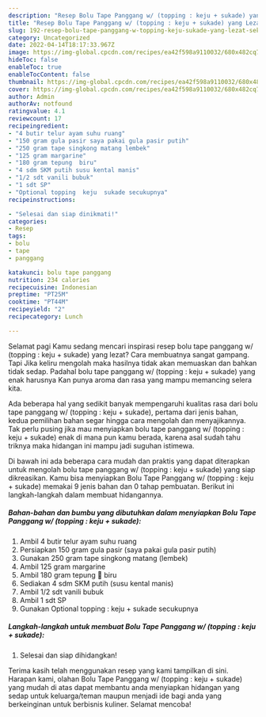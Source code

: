 ```yaml
---
description: "Resep Bolu Tape Panggang w/ (topping : keju + sukade) yang Lezat Sekali , Bisa Manjain Lidah"
title: "Resep Bolu Tape Panggang w/ (topping : keju + sukade) yang Lezat Sekali , Bisa Manjain Lidah"
slug: 192-resep-bolu-tape-panggang-w-topping-keju-sukade-yang-lezat-sekali-bisa-manjain-lidah
category: Uncategorized
date: 2022-04-14T18:17:33.967Z
image: https://img-global.cpcdn.com/recipes/ea42f598a9110032/680x482cq70/bolu-tape-panggang-w-topping-keju-sukade-foto-resep-utama.jpg
hideToc: false
enableToc: true
enableTocContent: false
thumbnail: https://img-global.cpcdn.com/recipes/ea42f598a9110032/680x482cq70/bolu-tape-panggang-w-topping-keju-sukade-foto-resep-utama.jpg
cover: https://img-global.cpcdn.com/recipes/ea42f598a9110032/680x482cq70/bolu-tape-panggang-w-topping-keju-sukade-foto-resep-utama.jpg
author: Admin
authorAv: notfound
ratingvalue: 4.1
reviewcount: 17
recipeingredient:
- "4 butir telur ayam suhu ruang"
- "150 gram gula pasir saya pakai gula pasir putih"
- "250 gram tape singkong matang lembek"
- "125 gram margarine"
- "180 gram tepung  biru"
- "4 sdm SKM putih susu kental manis"
- "1/2 sdt vanili bubuk"
- "1 sdt SP"
- "Optional topping  keju  sukade secukupnya"
recipeinstructions:

- "Selesai dan siap dinikmati!"
categories:
- Resep
tags:
- bolu
- tape
- panggang

katakunci: bolu tape panggang 
nutrition: 234 calories
recipecuisine: Indonesian
preptime: "PT25M"
cooktime: "PT44M"
recipeyield: "2"
recipecategory: Lunch

---
```



Selamat pagi Kamu sedang mencari inspirasi resep bolu tape panggang w/ (topping : keju + sukade) yang lezat? Cara membuatnya sangat gampang. Tapi Jika keliru mengolah maka hasilnya tidak akan memuaskan dan bahkan tidak sedap. Padahal bolu tape panggang w/ (topping : keju + sukade) yang enak harusnya Kan punya aroma dan rasa yang mampu memancing selera kita.




Ada beberapa hal yang sedikit banyak mempengaruhi kualitas rasa dari bolu tape panggang w/ (topping : keju + sukade), pertama dari jenis bahan, kedua pemilihan bahan segar hingga cara mengolah dan menyajikannya. Tak perlu pusing jika mau menyiapkan bolu tape panggang w/ (topping : keju + sukade) enak di mana pun kamu berada, karena asal sudah tahu triknya maka hidangan ini mampu jadi suguhan istimewa.


Di bawah ini ada beberapa cara mudah dan praktis yang dapat diterapkan untuk mengolah bolu tape panggang w/ (topping : keju + sukade) yang siap dikreasikan. Kamu bisa menyiapkan Bolu Tape Panggang w/ (topping : keju + sukade) memakai 9 jenis bahan dan 0 tahap pembuatan. Berikut ini langkah-langkah dalam membuat hidangannya.

<!--inarticleads1-->

##### Bahan-bahan dan bumbu yang dibutuhkan dalam menyiapkan Bolu Tape Panggang w/ (topping : keju + sukade):

1. Ambil 4 butir telur ayam suhu ruang
1. Persiapkan 150 gram gula pasir (saya pakai gula pasir putih)
1. Gunakan 250 gram tape singkong matang (lembek)
1. Ambil 125 gram margarine
1. Ambil 180 gram tepung 🔼 biru
1. Sediakan 4 sdm SKM putih (susu kental manis)
1. Ambil 1/2 sdt vanili bubuk
1. Ambil 1 sdt SP
1. Gunakan Optional topping : keju + sukade secukupnya




<!--inarticleads2-->

##### Langkah-langkah untuk membuat Bolu Tape Panggang w/ (topping : keju + sukade):


1. Selesai dan siap dihidangkan!



Terima kasih telah menggunakan resep yang kami tampilkan di sini. Harapan kami, olahan Bolu Tape Panggang w/ (topping : keju + sukade) yang mudah di atas dapat membantu anda menyiapkan hidangan yang sedap untuk keluarga/teman maupun menjadi ide bagi anda yang berkeinginan untuk berbisnis kuliner. Selamat mencoba!
